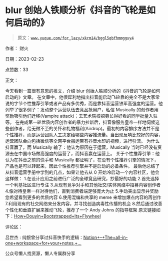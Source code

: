 # blur 创始人铁顺分析《抖音的飞轮是如何启动的》

> 原文：[`www.yuque.com/for_lazy/xkrm14/bggl5qbfhmmggvy4`](https://www.yuque.com/for_lazy/xkrm14/bggl5qbfhmmggvy4)



作者： 财火



日期：2023-02-23



点赞数：33



正文：



今天看到一篇很有意思的推文，介绍 blur 创始人铁顺分析的《抖音的飞轮是如何启动的》文章。 在文章中，他很犀利地指出抖音能启动飞轮靠的完全不是大家常说的字节个性推荐引擎或者产品有多优秀，而是靠抖音运营铁军高强度的运营。他列举了很多例子：发动整个运营队伍去竞品抢用户，私信 Musically 的创作者用奖励吸引他们迁移(Vampire attack)；去艺术院校招募长得好看的同学批量入驻等。 在完成第一轮优质内容创作者的暴力拉新后，抖音像服务皇帝一样地伺候这些创作者，给无微不至的关怀和礼物福利(Airdrop)。最初的内容排序方法并不是个性推荐，而是运营团队人工决定给哪些内容推流量。当出现反响比较好的内容，运营团队会向包括微信等全网平台搬运带有抖音水印的视频，进行引流。 为什么抖音赢了，而 Musically 输了：他认为原因在于运营，Musically 当时已经没有资源去在中国市场做高强度的运营了，而抖音赢在运营上。 关于个性推荐引擎：他认为在抖音之前的快手和 Musically 都证明了，在没有个性推荐引擎的情况下，产品也是可以转起来，因此个性推荐引擎并不是启动的必备条件。 最后他总结了从抖音运营手册中学到的几点，如果让他去从 0 开始冷启动一个内容社区，他会这样做： 1.在设计应用之前进行广泛的全球竞品研究，抄最好的功能 2.首先选择一个利基社区进行专注 3.从现有竞争对手和其他社交/实体网络中招募内容创作者 4.像对待皇帝一样对待他们，直到消费者端足够庞大为止 5.手动突出显示并奖励您希望看到更多的优质内容 6.使用混编和共享的 meme 来增加爆点内容的再创作 7.利用现有的社交网络来分发内容，并寻找创造病毒性传播的机会 8.然后通过改善个性化和垂直扩展来推动飞轮，推荐了一个 Andy Johns 的指导框架 原文链接如下：[How+Douyin+Bootstrapped+Its+Flywheel](https://tieshunroquerre.com/blog/douyin)



评论区：



吕世杰 : 纯银曾分享过抖音快手的逻辑：[Notion+–+The+all-in-one+workspace+for+your+notes,+...](https://www.notion.so/talk-7aef4086ece94035a402d79d5d36a999)



公众号懒人找资源，懒人专属群分享

